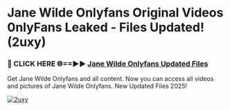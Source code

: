 # Jane Wilde Onlyfans Original Videos 0nlyFans Leaked - Files Updated! (2uxy)

<h3>🔴 CLICK HERE 🌐==►► <a href="https://tinyurl.com/ms9xzufz" rel="nofollow">Jane Wilde Onlyfans Updated Files</a></h3>

Get Jane Wilde Onlyfans and all content. Now you can access all videos and pictures of Jane Wilde Onlyfans. New Updated Files 2025!

[![2uxy](https://i.imgur.com/PQ7UWWw.gif)](https://tinyurl.com/ms9xzufz)

